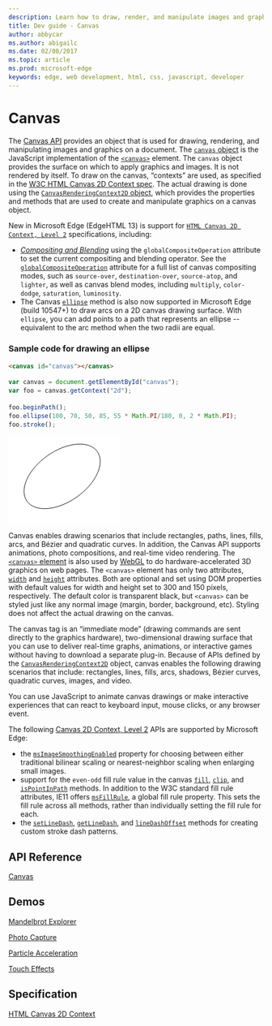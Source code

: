 ```yaml
---
description: Learn how to draw, render, and manipulate images and graphics on a document with the Canvas API.
title: Dev guide - Canvas
author: abbycar
ms.author: abigailc
ms.date: 02/08/2017
ms.topic: article
ms.prod: microsoft-edge
keywords: edge, web development, html, css, javascript, developer
---
```


# Canvas

The [Canvas API](https://msdn.microsoft.com/library/hh771733) provides an object that is used for drawing, rendering, and manipulating images and graphics on a document. The [`canvas` object](https://msdn.microsoft.com/library/ff975062) is the JavaScript implementation of the [`<canvas>`](https://msdn.microsoft.com/library/ff975062) element. The `canvas` object provides the surface on which to apply graphics and images. It is not rendered by itself. To draw on the canvas, “contexts” are used, as specified in the [W3C HTML Canvas 2D Context spec](https://www.w3.org/TR/2dcontext/). The actual drawing is done using the [`CanvasRenderingContext2D` object](https://msdn.microsoft.com/library/ff975057), which provides the properties and methods that are used to create and manipulate graphics on a canvas object.

New in Microsoft Edge (EdgeHTML 13) is support for [`HTML Canvas 2D Context, Level 2`](https://www.w3.org/TR/2dcontext/) specifications, including:

-  [*Compositing and Blending*](http://dev.w3.org/fxtf/compositing-1/#canvascompositingandblending) using the `globalCompositeOperation` attribute to set the current compositing and blending operator. See the [`globalCompositeOperation`](https://msdn.microsoft.com/library/ff974909) attribute for a full list of canvas compositing modes, such as `source-over`, `destination-over`, `source-atop`, and `lighter`, as well as canvas blend modes, including `multiply`, `color-dodge`, `saturation`, `luminosity`. 
-  The Canvas [`ellipse`](https://msdn.microsoft.com/library/mt574719) method is also now supported in Microsoft Edge (build 10547+) to draw arcs on a 2D canvas drawing surface. With `ellipse`, you can add points to a path that represents an ellipse -- equivalent to the arc method when the two radii are equal. 

### Sample code for drawing an ellipse

```HTML
<canvas id="canvas"></canvas>
```

```Javascript
var canvas = document.getElementById("canvas");
var foo = canvas.getContext("2d");

foo.beginPath();
foo.ellipse(100, 70, 50, 85, 55 * Math.PI/180, 0, 2 * Math.PI);
foo.stroke();
```
![Example of Canvas Ellipse method](./../media/ellipse.png)

Canvas enables drawing scenarios that include rectangles, paths, lines, fills, arcs, and Bézier and quadratic curves. In addition, the Canvas API supports animations, photo compositions, and real-time video rendering. The [`<canvas>` element](https://msdn.microsoft.com/library/ff975062) is also used by [WebGL](./WebGL.md) to do hardware-accelerated 3D graphics on web pages. The `<canvas>` element has only two attributes, [`width`](https://msdn.microsoft.com/library/ff974792) and [`height`](https://msdn.microsoft.com/library/ff974791) attributes. Both are optional and set using DOM properties with default values for width and height set to 300 and 150 pixels, respectively. The default color is transparent black, but `<canvas>` can be styled just like any normal image (margin, border, background, etc). Styling does not affect the actual drawing on the canvas.

The canvas tag is an “immediate mode” (drawing commands are sent directly to the graphics hardware), two-dimensional drawing surface that you can use to deliver real-time graphs, animations, or interactive games without having to download a separate plug-in. Because of APIs defined by the [`CanvasRenderingContext2D`](https://msdn.microsoft.com/library/ff975057) object, canvas enables the following drawing scenarios that include: rectangles, lines, fills, arcs, shadows, Bézier curves, quadratic curves, images, and video. 

You can use JavaScript to animate canvas drawings or make interactive experiences that can react to keyboard input, mouse clicks, or any browser event.

The following [Canvas 2D Context, Level 2](http://go.microsoft.com/fwlink/p/?LinkID=690352) APIs are supported by Microsoft Edge:

-   the [`msImageSmoothingEnabled`](https://msdn.microsoft.com/library/dn265062) property for choosing between either traditional bilinear scaling or nearest-neighbor scaling when enlarging small images.
-   support for the `even-odd` fill rule value in the canvas [`fill`](https://msdn.microsoft.com/library/ff975415), [`clip`](https://msdn.microsoft.com/library/ff975408), and [`isPointInPath`](https://msdn.microsoft.com/library/ff975419) methods. In addition to the W3C standard fill rule attributes, IE11 offers [`msFillRule`](https://msdn.microsoft.com/library/dn265061), a global fill rule property. This sets the fill rule across all methods, rather than individually setting the fill rule for each.
-   the [`setLineDash`](https://msdn.microsoft.com/library/dn265063), [`getLineDash`](https://msdn.microsoft.com/library/dn265059), and [`lineDashOffset`](https://msdn.microsoft.com/library/dn265060) methods for creating custom stroke dash patterns.



## API Reference

[Canvas](https://msdn.microsoft.com/library/hh771733)

## Demos

[Mandelbrot Explorer](https://developer.microsoft.com/en-us/microsoft-edge/testdrive/demos/mandelbrot/)

[Photo Capture](https://developer.microsoft.com/en-us/microsoft-edge/testdrive/demos/photocapture/)

[Particle Acceleration](https://developer.microsoft.com/en-us/microsoft-edge/testdrive/demos/particleacceleration/)

[Touch Effects](https://developer.microsoft.com/en-us/microsoft-edge/testdrive/demos/toucheffects/)


## Specification

[HTML Canvas 2D Context](https://www.w3.org/TR/2dcontext/)
